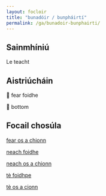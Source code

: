 ```yaml
---
layout: focloir
title: "bunadóir / bunpháirtí"
permalink: /ga/bunadoir-bunphairti/
---
```


## Sainmhíniú

Le teacht

## Aistriúcháin

&#x1f3f4;&#xe0067;&#xe0062;&#xe0073;&#xe0063;&#xe0074;&#xe007f; fear foidhe

&#x1f3f4;&#xe0067;&#xe0062;&#xe0065;&#xe006e;&#xe0067;&#xe007f; bottom

## Focail chosúla

[fear os a chionn](https://faclair.lgbt/fear-os-a-chionn)

[neach foidhe](https://faclair.lgbt/neach-foidhe)

[neach os a chionn](https://faclair.lgbt/neach-os-a-chionn)

[tè foidhpe](https://faclair.lgbt/te-foidhpe)

[tè os a cionn](https://faclair.lgbt/te-os-a-cionn)